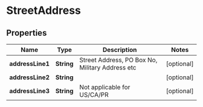 

# StreetAddress


## Properties

| Name | Type | Description | Notes |
|------------ | ------------- | ------------- | -------------|
|**addressLine1** | **String** | Street Address, PO Box No, Military Address etc |  [optional] |
|**addressLine2** | **String** |  |  [optional] |
|**addressLine3** | **String** | Not applicable for US/CA/PR |  [optional] |



